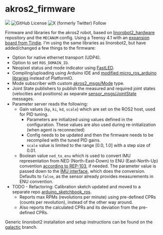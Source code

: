 # akros2_firmware
![](https://img.shields.io/badge/ROS%202%20Humble-Ubuntu%2022.04-blue) ![GitHub License](https://img.shields.io/github/license/adityakamath/akros2_firmware)
 ![X (formerly Twitter) Follow](https://img.shields.io/twitter/follow/kamathsblog)
 
Firmware and libraries for the akros2 robot, based on [linorobot2_hardware](https://github.com/linorobot/linorobot2_hardware) repository and the `MECANUM` config. Using a Teensy 4.1 with an [expansion board from Tindie](https://www.tindie.com/products/cburgess129/arduino-teensy41-teensy-41-expansion-board/). I'm using the same libraries as linorobot2, but have added/changed a few things to the firmware:

* Option for native ethernet transport (UDP4).
* Option to set  ```ROS_DOMAIN_ID```.
* Neopixel status and mode indicator using [FastLED](https://github.com/FastLED/FastLED).
* Compiling/uploading using Arduino IDE and [modified micro_ros_arduino libraries](https://github.com/adityakamath/micro_ros_arduino/tree/akros2_galactic) instead of PlatformIO.
* Mode subscriber with custom [akros2_msgs/Mode](https://github.com/adityakamath/micro_ros_arduino/tree/akros2_galactic/extras/library_generation/extra_packages/akros2_msgs/msg/Mode.msg) type.
* Joint State publishers to publish the measured and required joint states (velocities and positions) as separate [sensor_msgs/JointState](https://docs.ros2.org/galactic/api/sensor_msgs/msg/JointState.html) messages.
* Parameter server reads the following:
    * Gain values (```kp```, ```ki```, ```kd```, ```scale```) which are set on the ROS2 host, used for PID tuning.
        * Parameters are initialized using values defined in the configuration. These values are also used during re-initialization (when agent is reconnected)
        * Config needs to be updated and then the firmware needs to be recompiled with the tuned PID gains.
        * ```scale``` value is limited to the range [0.0, 1.0] with a step size of 0.01.
    * Boolean value ```ned_to_enu``` which is used to convert IMU representation from NED (North-East-Down) to ENU (East-North-Up) convention [according to REP-103](https://www.ros.org/reps/rep-0103.html#coordinate-frame-conventions), if needed. The parameter value is passed down to the [IMU interface](https://github.com/adityakamath/akros2_firmware/blob/akros2_humble/src/imu/imu_interface.h), which does the conversion. Defaults to ```false```, as the sensor already provides measurements in ENU convention.
* TODO - Refactoring: Calibration sketch updated and moved to a separate repo [arduino_sketchbook_ros](https://github.com/adityakamath/arduino_sketchbook_ros/tree/main/akros2_calibration/).
    * Reports max RPMs (revolutions per minute) using pre-defined CPRs (counts per revolution), instead of the other way around.
    * Also reports the calculated CPRs and its deviation from the pre-defined CPRs.

Generic linorobot2 installation and setup instructions can be found on the [galactic](https://github.com/adityakamath/akros2_firmware/tree/galactic) branch.
